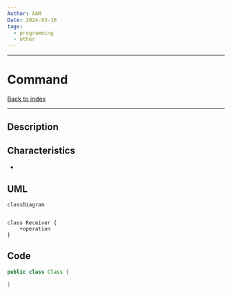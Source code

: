 ```yaml
---
Author: AAM
Date: 2024-03-16
tags:
  - programming
  - other
---
```

---
# Command

[Back to index](../PATTERNS.md)

---

## Description



## Characteristics

- 

## UML

```mermaid
classDiagram


class Receiver {
	+operation 
}
```
## Code

```java
public class Class { 

}
```